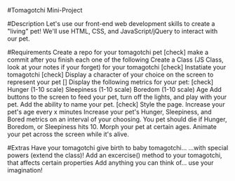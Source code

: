 #Tomagotchi Mini-Project

#Description
Let's use our front-end web development skills to create a "living" pet! We'll use HTML, CSS, and JavaScript/jQuery to interact with our pet.

#Requirements
Create a repo for your tomagotchi pet   														[check]
make a commit after you finish each one of the following 
Create a Class (JS Class, look at your notes if your forget) for your tomagotchi 				[check]
Instatiate your tomagotchi 																		[check]
Display a character of your choice on the screen to represent your pet                          []
Display the following metrics for your pet:														[check]
Hunger (1-10 scale)
Sleepiness (1-10 scale)
Boredom (1-10 scale)
Age
Add buttons to the screen to feed your pet, turn off the lights, and play with your pet.
Add the ability to name your pet.																[check]
Style the page.
Increase your pet's age every x minutes
Increase your pet's Hunger, Sleepiness, and Bored metrics on an interval of your choosing.
You pet should die if Hunger, Boredom, or Sleepiness hits 10.
Morph your pet at certain ages.
Animate your pet across the screen while it's alive.


#Extras
Have your tomagotchi give birth to baby tomagotchi...
...with special powers (extend the class)!
Add an excercise() method to your tomagotchi, that affects certain properties
Add anything you can think of... use your imagination!
